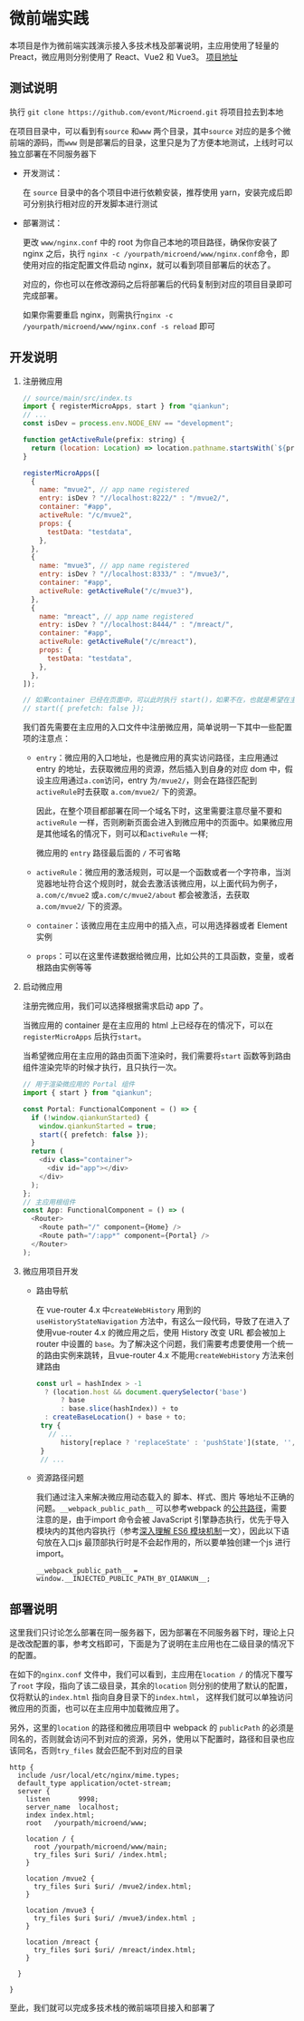 # 微前端实践

本项目是作为微前端实践演示接入多技术栈及部署说明，主应用使用了轻量的 Preact，微应用则分别使用了 React、Vue2 和 Vue3。
[项目地址](https://github.com/evont/Microend)

## 测试说明

执行 `git clone https://github.com/evont/Microend.git` 将项目拉去到本地

在项目目录中，可以看到有`source` 和`www` 两个目录，其中`source` 对应的是多个微前端的源码，而`www` 则是部署后的目录，这里只是为了方便本地测试，上线时可以独立部署在不同服务器下

- 开发测试：

  在 `source` 目录中的各个项目中进行依赖安装，推荐使用 yarn，安装完成后即可分别执行相对应的开发脚本进行测试

- 部署测试：

  更改 `www/nginx.conf` 中的 root 为你自己本地的项目路径，确保你安装了 nginx 之后，执行
  `nginx -c /yourpath/microend/www/nginx.conf`命令，即使用对应的指定配置文件启动 nginx，就可以看到项目部署后的状态了。

  对应的，你也可以在修改源码之后将部署后的代码复制到对应的项目目录即可完成部署。

  如果你需要重启 nginx，则需执行`nginx -c /yourpath/microend/www/nginx.conf -s reload` 即可

## 开发说明

1. 注册微应用

    ```javascript
    // source/main/src/index.ts
    import { registerMicroApps, start } from "qiankun";
    // ...
    const isDev = process.env.NODE_ENV == "development";

    function getActiveRule(prefix: string) {
      return (location: Location) => location.pathname.startsWith(`${prefix}`);
    }

    registerMicroApps([
      {
        name: "mvue2", // app name registered
        entry: isDev ? "//localhost:8222/" : "/mvue2/",
        container: "#app",
        activeRule: "/c/mvue2",
        props: {
          testData: "testdata",
        },
      },
      {
        name: "mvue3", // app name registered
        entry: isDev ? "//localhost:8333/" : "/mvue3/",
        container: "#app",
        activeRule: getActiveRule("/c/mvue3"),
      },
      {
        name: "mreact", // app name registered
        entry: isDev ? "//localhost:8444/" : "/mreact/",
        container: "#app",
        activeRule: getActiveRule("/c/mreact"),
        props: {
          testData: "testdata",
        },
      },
    ]);

    // 如果container 已经在页面中，可以此时执行 start()，如果不在，也就是希望在主应用的路由页面中渲染，则先不执行
    // start({ prefetch: false });
    ```

    我们首先需要在主应用的入口文件中注册微应用，简单说明一下其中一些配置项的注意点：

      - `entry`：微应用的入口地址，也是微应用的真实访问路径，主应用通过 entry 的地址，去获取微应用的资源，然后插入到自身的对应 dom 中，假设主应用通过`a.com`访问，entry 为`/mvue2/`，则会在路径匹配到 `activeRule`时去获取 `a.com/mvue2/` 下的资源。

        因此，在整个项目都部署在同一个域名下时，这里需要注意尽量不要和`activeRule` 一样，否则刷新页面会进入到微应用中的页面中。如果微应用是其他域名的情况下，则可以和`activeRule` 一样;

        微应用的 `entry` 路径最后面的 `/` 不可省略

      - `activeRule`：微应用的激活规则，可以是一个函数或者一个字符串，当浏览器地址符合这个规则时，就会去激活该微应用，以上面代码为例子，`a.com/c/mvue2` 或`a.com/c/mvue2/about` 都会被激活，去获取`a.com/mvue2/` 下的资源。

      - `container`：该微应用在主应用中的插入点，可以用选择器或者 Element 实例

      - `props`：可以在这里传递数据给微应用，比如公共的工具函数，变量，或者根路由实例等等

2. 启动微应用

   注册完微应用，我们可以选择根据需求启动 app 了。
   
   当微应用的 container 是在主应用的 html 上已经存在的情况下，可以在`registerMicroApps` 后执行`start`。
   
   当希望微应用在主应用的路由页面下渲染时，我们需要将`start` 函数等到路由组件渲染完毕的时候才执行，且只执行一次。

     ```typescript
     // 用于渲染微应用的 Portal 组件
     import { start } from "qiankun";

     const Portal: FunctionalComponent = () => {
       if (!window.qiankunStarted) {
         window.qiankunStarted = true;
         start({ prefetch: false });
       }
       return (
         <div class="container">
           <div id="app"></div>
         </div>
       );
     };
     // 主应用根组件
     const App: FunctionalComponent = () => (
       <Router>
         <Route path="/" component={Home} />
         <Route path="/:app*" component={Portal} />
       </Router>
     );
     ```

3. 微应用项目开发

   - 路由导航

      在 vue-router 4.x 中`createWebHistory` 用到的`useHistoryStateNavigation` 方法中，有这么一段代码，导致了在进入了使用vue-router 4.x 的微应用之后，使用 History 改变 URL 都会被加上router 中设置的 `base`。为了解决这个问题，我们需要考虑要使用一个统一的路由实例来跳转，且vue-router 4.x 不能用`createWebHistory` 方法来创建路由

      ```javascript
      const url = hashIndex > -1
        ? (location.host && document.querySelector('base')
            ? base
            : base.slice(hashIndex)) + to
        : createBaseLocation() + base + to;
       try {
         // ...
            history[replace ? 'replaceState' : 'pushState'](state, '', url);
       }
       // ...
      ```
   -  资源路径问题
   
      我们通过注入来解决微应用动态载入的 脚本、样式、图片 等地址不正确的问题。`__webpack_public_path__` 可以参考webpack 的[公共路径](https://webpack.docschina.org/guides/public-path/)，需要注意的是，由于import 命令会被 JavaScript 引擎静态执行，优先于导入模块内的其他内容执行（参考[深入理解 ES6 模块机制](https://zhuanlan.zhihu.com/p/33843378?group_id=947910338939686912)一文），因此以下语句放在入口js 最顶部执行时是不会起作用的，所以要单独创建一个js 进行import。

      ```__webpack_public_path__ = window.__INJECTED_PUBLIC_PATH_BY_QIANKUN__;```
    
## 部署说明

这里我们只讨论怎么部署在同一服务器下，因为部署在不同服务器下时，理论上只是改改配置的事，参考文档即可，下面是为了说明在主应用也在二级目录的情况下的配置。

在如下的`nginx.conf` 文件中，我们可以看到，主应用在`location /` 的情况下覆写了`root` 字段，指向了该二级目录，其余的`location` 则分别的使用了默认的配置，仅将默认的`index.html` 指向自身目录下的`index.html`， 这样我们就可以单独访问微应用的页面，也可以在主应用中加载微应用了。

另外，这里的`location` 的路径和微应用项目中 webpack 的 `publicPath` 的必须是同名的，否则就会访问不到对应的资源，另外，使用以下配置时，路径和目录也应该同名，否则`try_files` 就会匹配不到对应的目录

```nginx
http {
  include /usr/local/etc/nginx/mime.types;
  default_type application/octet-stream;
  server {
    listen       9998;
    server_name  localhost;
    index index.html;
    root   /yourpath/microend/www;

    location / {
      root /yourpath/microend/www/main;
      try_files $uri $uri/ /index.html;
    }

    location /mvue2 {
      try_files $uri $uri/ /mvue2/index.html;
    }

    location /mvue3 {
      try_files $uri $uri/ /mvue3/index.html ;
    }

    location /mreact {
      try_files $uri $uri/ /mreact/index.html;
    }

  }
 
}
```

至此，我们就可以完成多技术栈的微前端项目接入和部署了